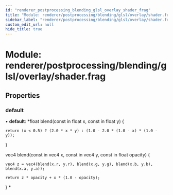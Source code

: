 ```yaml
---
id: "renderer_postprocessing_blending_glsl_overlay_shader_frag"
title: "Module: renderer/postprocessing/blending/glsl/overlay/shader.frag"
sidebar_label: "renderer/postprocessing/blending/glsl/overlay/shader.frag"
custom_edit_url: null
hide_title: true
---
```


# Module: renderer/postprocessing/blending/glsl/overlay/shader.frag

## Properties

### default

• **default**: *float blend(const in float x, const in float y) {

	return (x < 0.5) ? (2.0 * x * y) : (1.0 - 2.0 * (1.0 - x) * (1.0 - y));

}

vec4 blend(const in vec4 x, const in vec4 y, const in float opacity) {

	vec4 z = vec4(blend(x.r, y.r), blend(x.g, y.g), blend(x.b, y.b), blend(x.a, y.a));

	return z * opacity + x * (1.0 - opacity);

}
*
